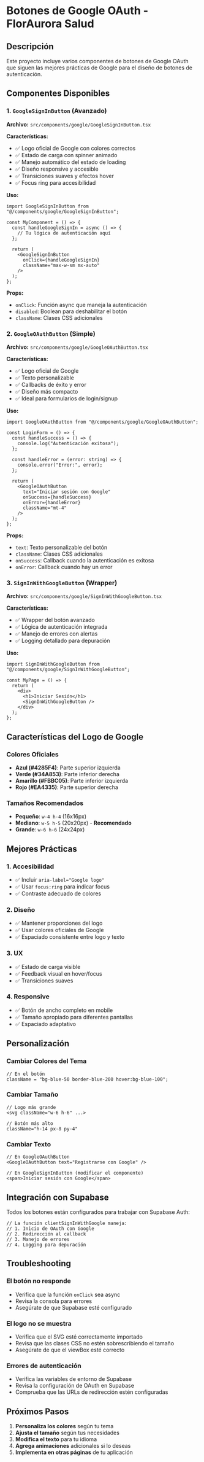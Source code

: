 # Botones de Google OAuth - FlorAurora Salud

## Descripción

Este proyecto incluye varios componentes de botones de Google OAuth que siguen las mejores prácticas de Google para el diseño de botones de autenticación.

## Componentes Disponibles

### 1. `GoogleSignInButton` (Avanzado)

**Archivo:** `src/components/google/GoogleSignInButton.tsx`

**Características:**

- ✅ Logo oficial de Google con colores correctos
- ✅ Estado de carga con spinner animado
- ✅ Manejo automático del estado de loading
- ✅ Diseño responsive y accesible
- ✅ Transiciones suaves y efectos hover
- ✅ Focus ring para accesibilidad

**Uso:**

```tsx
import GoogleSignInButton from "@/components/google/GoogleSignInButton";

const MyComponent = () => {
  const handleGoogleSignIn = async () => {
    // Tu lógica de autenticación aquí
  };

  return (
    <GoogleSignInButton
      onClick={handleGoogleSignIn}
      className="max-w-sm mx-auto"
    />
  );
};
```

**Props:**

- `onClick`: Función async que maneja la autenticación
- `disabled`: Boolean para deshabilitar el botón
- `className`: Clases CSS adicionales

### 2. `GoogleOAuthButton` (Simple)

**Archivo:** `src/components/google/GoogleOAuthButton.tsx`

**Características:**

- ✅ Logo oficial de Google
- ✅ Texto personalizable
- ✅ Callbacks de éxito y error
- ✅ Diseño más compacto
- ✅ Ideal para formularios de login/signup

**Uso:**

```tsx
import GoogleOAuthButton from "@/components/google/GoogleOAuthButton";

const LoginForm = () => {
  const handleSuccess = () => {
    console.log("Autenticación exitosa");
  };

  const handleError = (error: string) => {
    console.error("Error:", error);
  };

  return (
    <GoogleOAuthButton
      text="Iniciar sesión con Google"
      onSuccess={handleSuccess}
      onError={handleError}
      className="mt-4"
    />
  );
};
```

**Props:**

- `text`: Texto personalizable del botón
- `className`: Clases CSS adicionales
- `onSuccess`: Callback cuando la autenticación es exitosa
- `onError`: Callback cuando hay un error

### 3. `SignInWithGoogleButton` (Wrapper)

**Archivo:** `src/components/google/SignInWithGoogleButton.tsx`

**Características:**

- ✅ Wrapper del botón avanzado
- ✅ Lógica de autenticación integrada
- ✅ Manejo de errores con alertas
- ✅ Logging detallado para depuración

**Uso:**

```tsx
import SignInWithGoogleButton from "@/components/google/SignInWithGoogleButton";

const MyPage = () => {
  return (
    <div>
      <h1>Iniciar Sesión</h1>
      <SignInWithGoogleButton />
    </div>
  );
};
```

## Características del Logo de Google

### Colores Oficiales

- **Azul (#4285F4)**: Parte superior izquierda
- **Verde (#34A853)**: Parte inferior derecha
- **Amarillo (#FBBC05)**: Parte inferior izquierda
- **Rojo (#EA4335)**: Parte superior derecha

### Tamaños Recomendados

- **Pequeño**: `w-4 h-4` (16x16px)
- **Mediano**: `w-5 h-5` (20x20px) - **Recomendado**
- **Grande**: `w-6 h-6` (24x24px)

## Mejores Prácticas

### 1. **Accesibilidad**

- ✅ Incluir `aria-label="Google logo"`
- ✅ Usar `focus:ring` para indicar focus
- ✅ Contraste adecuado de colores

### 2. **Diseño**

- ✅ Mantener proporciones del logo
- ✅ Usar colores oficiales de Google
- ✅ Espaciado consistente entre logo y texto

### 3. **UX**

- ✅ Estado de carga visible
- ✅ Feedback visual en hover/focus
- ✅ Transiciones suaves

### 4. **Responsive**

- ✅ Botón de ancho completo en mobile
- ✅ Tamaño apropiado para diferentes pantallas
- ✅ Espaciado adaptativo

## Personalización

### Cambiar Colores del Tema

```tsx
// En el botón
className = "bg-blue-50 border-blue-200 hover:bg-blue-100";
```

### Cambiar Tamaño

```tsx
// Logo más grande
<svg className="w-6 h-6" ...>

// Botón más alto
className="h-14 px-8 py-4"
```

### Cambiar Texto

```tsx
// En GoogleOAuthButton
<GoogleOAuthButton text="Registrarse con Google" />

// En GoogleSignInButton (modificar el componente)
<span>Iniciar sesión con Google</span>
```

## Integración con Supabase

Todos los botones están configurados para trabajar con Supabase Auth:

```tsx
// La función clientSignInWithGoogle maneja:
// 1. Inicio de OAuth con Google
// 2. Redirección al callback
// 3. Manejo de errores
// 4. Logging para depuración
```

## Troubleshooting

### El botón no responde

- Verifica que la función `onClick` sea async
- Revisa la consola para errores
- Asegúrate de que Supabase esté configurado

### El logo no se muestra

- Verifica que el SVG esté correctamente importado
- Revisa que las clases CSS no estén sobrescribiendo el tamaño
- Asegúrate de que el viewBox esté correcto

### Errores de autenticación

- Verifica las variables de entorno de Supabase
- Revisa la configuración de OAuth en Supabase
- Comprueba que las URLs de redirección estén configuradas

## Próximos Pasos

1. **Personaliza los colores** según tu tema
2. **Ajusta el tamaño** según tus necesidades
3. **Modifica el texto** para tu idioma
4. **Agrega animaciones** adicionales si lo deseas
5. **Implementa en otras páginas** de tu aplicación
